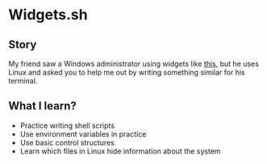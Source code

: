 # Widgets.sh

## Story

My friend saw a Windows administrator using widgets like [this](https://win10widgets.com/images/screenshot.png), but he uses Linux and asked you to help me out by writing something similar for his terminal.

## What I learn?

- Practice writing shell scripts
- Use environment variables in practice
- Use basic control structures
- Learn which files in Linux hide information about the system
